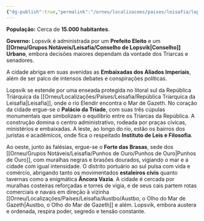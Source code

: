 ```yaml
---
{"dg-publish":true,"permalink":"/orneu/localizacoes/paises/leisafia/lopsvik/lopsvik/","tags":["cidades"]}
---
```



**População:** Cerca de **15.000 habitantes**.

**Governo:** Lopsvik é administrada por um **Prefeito Eleito** e um **[[Orneu/Grupos Notáveis/Leisafia/Conselho de Lopsvik\|Conselho]] Urbano**, embora decisões maiores dependam da vontade dos Triarcas e senadores.

A cidade abriga em suas avenidas as **Embaixadas dos Aliados Imperiais**, além de ser palco de intensos debates e conspirações políticas.

Lopsvik se estende por uma enseada protegida no litoral sul da República Triárquica da [[Orneu/Localizações/Países/Leisafia/República Triarquica da Leisafia\|Leisafia]], onde o rio Elendir encontra o Mar de Gazeth. No coração da cidade ergue-se o **Palácio da Tríade**, com suas três cúpulas monumentais que simbolizam o equilíbrio entre os Triarcas da República. A construção domina o centro administrativo, rodeada por praças cívicas, ministérios e embaixadas. A leste, ao longo do rio, estão os bairros dos juristas e acadêmicos, onde fica o respeitado **Instituto de Leis e Filosofia**.

Ao oeste, junto às falésias, ergue-se o **Forte das Brasas**, sede dos [[Orneu/Grupos Notáveis/Leisafia/Punhos de Ouro/Punhos de Ouro\|Punhos de Ouro]], com muralhas negras e brasões dourados, vigiando o mar e a cidade com igual intensidade. O distrito portuário ao sul pulsa com vida e comércio, abrigando tanto os movimentados **estaleiros civis** quanto tavernas como a enigmática **Âncora Vazia**. A cidade é cercada por muralhas costeiras reforçadas e torres de vigia, e de seus cais partem rotas comerciais e navais em direção à vizinha [[Orneu/Localizações/Países/Leisafia/Austbo/Austbo, o Olho do Mar de Gazeth\|Austbo, o Olho do Mar de Gazeth]] e além. Lopsvik, embora austera e ordenada, respira poder, segredo e tensão constante.


